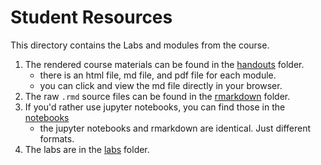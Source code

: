 Student Resources
=================

This directory contains the Labs and modules from the course.

1. The rendered course materials can be found in the [handouts](https://github.com/Azure/mr4ds/tree/master/Student-Resources/Handouts) folder.
	- there is an html file, md file, and pdf file for each module.
	- you can click and view the md file directly in your browser.
2. The raw `.rmd` source files can be found in the [rmarkdown](https://github.com/Azure/mr4ds/tree/master/Student-Resources/rmarkdown) folder.
3. If you'd rather use jupyter notebooks, you can find those in the [notebooks](https://github.com/Azure/mr4ds/tree/master/Student-Resources/notebooks)
	- the jupyter notebooks and rmarkdown are identical. Just different formats.
4. The labs are in the [labs](https://github.com/Azure/mr4ds/tree/master/Student-Resources/Labs) folder. 